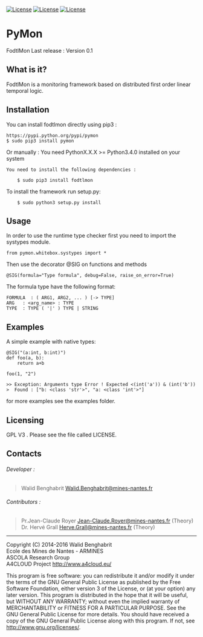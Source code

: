 [![License](https://img.shields.io/badge/version-0.1-orange.svg)]()
[![License](https://img.shields.io/badge/license-GPL3-blue.svg)]()
[![License](https://img.shields.io/badge/python->%3D3.4-green.svg)]()

# PyMon

FodtlMon Last release : Version 0.1

What is it?
-----------

FodtlMon is a monitoring framework based on distributed first order linear temporal logic.

Installation
------------

You can install fodtlmon directly using pip3 :

    https://pypi.python.org/pypi/pymon
    $ sudo pip3 install pymon

Or manually :
You need PythonX.X.X >= Python3.4.0 installed on your system

    You need to install the following dependencies :

        $ sudo pip3 install fodtlmon

To install the framework run setup.py:

        $ sudo python3 setup.py install


Usage
-----

In order to use the runtime type checker first you need to import the systypes module.

	from pymon.whitebox.systypes import *

Then use the decorator @SIG on functions and methods

	@SIG(formula="Type formula", debug=False, raise_on_error=True)

The formula type have the following format:

    FORMULA  : ( ARG1, ARG2, ... ) [-> TYPE]
    ARG   : <arg_name> : TYPE
    TYPE  : TYPE ( '|' ) TYPE | STRING


Examples
--------
A simple example with native types:

	@SIG("(a:int, b:int)")
    def foo(a, b):
		return a+b

	foo(1, "2")

	>> Exception: Arguments type Error ! Expected <(int('a')) & (int('b')) >  Found : ["b: <class 'str'>", "a: <class 'int'>"]

for more examples see the examples folder.


Licensing
---------

GPL V3 . Please see the file called LICENSE.

Contacts
--------

###### Developer :
>   Walid Benghabrit        <Walid.Benghabrit@mines-nantes.fr>

###### Contributors :
>   Pr.Jean-Claude Royer  <Jean-Claude.Royer@mines-nantes.fr>  (Theory)  
>   Dr. Hervé Grall       <Herve.Grall@mines-nantes.fr>        (Theory)  

-------------------------------------------------------------------------------
Copyright (C) 2014-2016 Walid Benghabrit  
Ecole des Mines de Nantes - ARMINES  
ASCOLA Research Group  
A4CLOUD Project http://www.a4cloud.eu/

This program is free software: you can redistribute it and/or modify
it under the terms of the GNU General Public License as published by
the Free Software Foundation, either version 3 of the License, or
(at your option) any later version.
This program is distributed in the hope that it will be useful,
but WITHOUT ANY WARRANTY; without even the implied warranty of
MERCHANTABILITY or FITNESS FOR A PARTICULAR PURPOSE.  See the
GNU General Public License for more details.
You should have received a copy of the GNU General Public License
along with this program.  If not, see <http://www.gnu.org/licenses/>.
